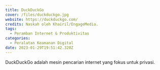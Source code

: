 ```yaml
---
title: DuckDuckGo
cover: /files/duckduckgo.jpg
website: https://duckduckgo.com/
credits: Naskah oleh Khairil/EngageMedia.
tags:
  - Peramban Internet & Produktivitas
categories:
  - Peralatan Keamanan Digital
date: 2023-01-29T19:51:42.320Z
---
```

D﻿uckDuckGo adalah mesin pencarian internet yang fokus untuk privasi.